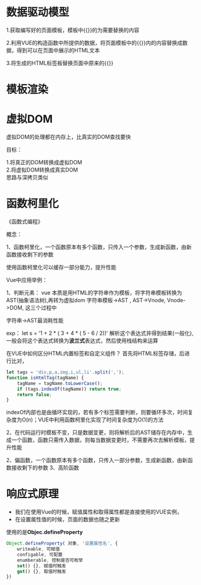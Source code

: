 # 数据驱动模型
1.获取编写好的页面模板，模板中{{}}的为需要替换的内容

2.利用VUE的构造函数中所提供的数据，将页面模板中的{{}}内的内容替换成数据，得到可以在页面中展示的HTML文本

3.将生成的HTML标签板替换页面中原来的{{}}

# 模板渲染


# 虚拟DOM

虚拟DOM的处理都在内存上，比真实的DOM查找要快

目标：

1.将真正的DOM转换成虚拟DOM \
2.将虚拟DOM转换成真实DOM \
思路与深拷贝类似

# 函数柯里化

《函数式编程》

概念：

1、函数柯里化，一个函数原本有多个函数，只传入一个参数，生成新函数，由新函数接收剩下的参数

使用函数柯里化可以缓存一部分能力，提升性能

Vue中应用举例：

1、判断元素：
vue 本质是用HTML的字符串作为模板，将字符串模板转换为AST(抽象语法树),再转为虚拟dom
字符串模板->AST , AST->Vnode, Vnode->DOM, 这三个过程中

字符串->AST最消耗性能

exp： let s = '1 + 2 * ( 3 + 4 * ( 5 - 6 / 2))'
解析这个表达式并得到结果(一般化),一般会将这个表达式转换为**波兰式**表达式，然后使用栈结构来运算

在VUE中如何区分HTML内置标签和自定义组件？
首先将HTML标签存储，后进行比对，
```js
let tags = 'div,p,a,img,i,ul,li'.split(',');
function isHtmlTag(tagName) {
    tagName = tagName.toLowerCase();
    if (tags.indexOf(tagName)) return true;
    return false;
}
```
indexOf内部也是由循环实现的，若有多个标签需要判断，则要循环多次，时间复杂度为O(n)；VUE中利用函数柯里化实现了时间复杂度为O(1)的方法

2、在代码运行时模板不变，只是数据变更，则将解析后的AST储存在内存中，生成一个函数，函数只需传入数据，则每当数据变更时，不需要再次去解析模板，提升性能

2、偏函数，一个函数原本有多个函数，只传入一部分参数，生成新函数，由新函数接收剩下的参数
3、高阶函数

# 响应式原理

- 我们在使用Vue的时候，赋值属性和取得属性都是直接使用的VUE实例，
- 在设置属性值的时候，页面的数据也随之更新

使用的是**Objec.defineProperty**
``` js
Object.defineProperty( 对象, '设置属性名', {
    writeable, 可赋值
    configable, 可配置
    enumberable, 控制是否可枚举
    set() {}, 赋值时触发
    get() {}, 取值时触发
})
```